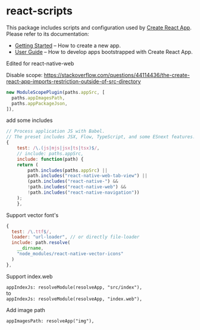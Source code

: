# react-scripts

This package includes scripts and configuration used by [Create React App](https://github.com/facebook/create-react-app).<br>
Please refer to its documentation:

- [Getting Started](https://facebook.github.io/create-react-app/docs/getting-started) – How to create a new app.
- [User Guide](https://facebook.github.io/create-react-app/) – How to develop apps bootstrapped with Create React App.

Edited for react-native-web

Disable scope:
https://stackoverflow.com/questions/44114436/the-create-react-app-imports-restriction-outside-of-src-directory

```javascript
new ModuleScopePlugin(paths.appSrc, [
  paths.appImagesPath,
  paths.appPackageJson,
]),
```

add some includes

```javascript
// Process application JS with Babel.
// The preset includes JSX, Flow, TypeScript, and some ESnext features.
{
    test: /\.(js|mjs|jsx|ts|tsx)$/,
    // include: paths.appSrc,
    include: function(path) {
    return (
        path.includes(paths.appSrc) ||
        path.includes("react-native-web-tab-view") ||
        (path.includes("react-native-") &&
        !path.includes("react-native-web") &&
        !path.includes("react-native-navigation"))
    );
    },
```

Support vector font's

```javascript
{
  test: /\.ttf$/,
  loader: "url-loader", // or directly file-loader
  include: path.resolve(
    __dirname,
    "node_modules/react-native-vector-icons"
  )
},
```

Support index.web

`appIndexJs: resolveModule(resolveApp, "src/index"),`  
to  
`appIndexJs: resolveModule(resolveApp, "index.web"),`

Add image path

`appImagesPath: resolveApp("img"),`
